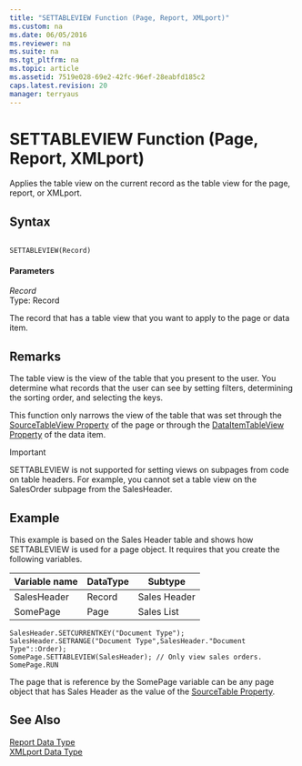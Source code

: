 ```yaml
---
title: "SETTABLEVIEW Function (Page, Report, XMLport)"
ms.custom: na
ms.date: 06/05/2016
ms.reviewer: na
ms.suite: na
ms.tgt_pltfrm: na
ms.topic: article
ms.assetid: 7519e028-69e2-42fc-96ef-28eabfd185c2
caps.latest.revision: 20
manager: terryaus
---
```

# SETTABLEVIEW Function (Page, Report, XMLport)
Applies the table view on the current record as the table view for the page, report, or XMLport.  
  
## Syntax  
  
```  
  
SETTABLEVIEW(Record)  
```  
  
#### Parameters  
 *Record*  
 Type: Record  
  
 The record that has a table view that you want to apply to the page or data item.  
  
## Remarks  
 The table view is the view of the table that you present to the user. You determine what records that the user can see by setting filters, determining the sorting order, and selecting the keys.  
  
 This function only narrows the view of the table that was set through the [SourceTableView Property](SourceTableView-Property.md) of the page or through the [DataItemTableView Property](DataItemTableView-Property.md) of the data item.  
  
> [!IMPORTANT]  
>  SETTABLEVIEW is not supported for setting views on subpages from code on table headers. For example, you cannot set a table view on the SalesOrder subpage from the SalesHeader.  
  
## Example  
 This example is based on the Sales Header table and shows how SETTABLEVIEW is used for a page object. It requires that you create the following variables.  
  
|Variable name|DataType|Subtype|  
|-------------------|--------------|-------------|  
|SalesHeader|Record|Sales Header|  
|SomePage|Page|Sales List|  
  
```  
SalesHeader.SETCURRENTKEY("Document Type");  
SalesHeader.SETRANGE("Document Type",SalesHeader."Document Type"::Order);  
SomePage.SETTABLEVIEW(SalesHeader); // Only view sales orders.  
SomePage.RUN  
```  
  
 The page that is reference by the SomePage variable can be any page object that has Sales Header as the value of the [SourceTable Property](SourceTable-Property.md).  
  
## See Also  
 [Report Data Type](Report-Data-Type.md)   
 [XMLport Data Type](XMLport-Data-Type.md)